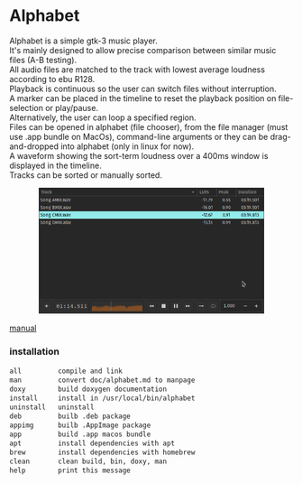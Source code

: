 # Alphabet

Alphabet is a simple gtk-3 music player.\
It's mainly designed to allow precise comparison between similar music files (A-B testing).\
All audio files are matched to the track with lowest average loudness according to ebu R128.\
Playback is continuous so the user can switch files without interruption.\
A marker can be placed in the timeline to reset the playback position on file-selection or play/pause.\
Alternatively, the user can loop a specified region.\
Files can be opened in alphabet (file chooser), from the file manager (must use
.app bundle on MacOs), command-line arguments or they can be drag-and-dropped into alphabet (only in linux for now).\
A waveform showing the sort-term loudness over a 400ms window is displayed in
the timeline.\
Tracks can be sorted or manually sorted.

<p align="center"> <img src="screenshot.png" alt="screenshot" width="400"/> </p>

[manual](doc/alphabet.md)

### installation
    all         compile and link
    man         convert doc/alphabet.md to manpage
    doxy        build doxygen documentation
    install     install in /usr/local/bin/alphabet
    uninstall   uninstall
    deb         builb .deb package
    appimg      builb .AppImage package
    app         build .app macos bundle
    apt         install dependencies with apt
    brew        install dependencies with homebrew
    clean       clean build, bin, doxy, man
    help        print this message
